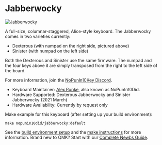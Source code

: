 # Jabberwocky

![Jabberwocky](https://diplomacyvariants.files.wordpress.com/2021/03/dexterous_jabberwocky.jpg)

A full-size, columnar-staggered, Alice-style keyboard. The Jabberwocky comes in two varieties currently: 
* Dexterous (with numpad on the right side, pictured above)
* Sinister (with numpad on the left side)

Both the Dexterous and Sinister use the same firmware.  The numpad and the four keys above it are simply transposed from the right to the left side of the board.

For more information, join the [NoPunIn10Key Discord](https://discord.gg/sku2Y6w).

* Keyboard Maintainer: [Alex Ronke](diplomacyvariants.wordpress.com), also known as NoPunIn10Did. 
* Hardware Supported: Dexterous Jabberwocky and Sinister Jabberwocky (2021 March)
* Hardware Availability: Currently by request only

Make example for this keyboard (after setting up your build environment):

    make nopunin10did/jabberwocky:default

See the [build environment setup](https://docs.qmk.fm/#/getting_started_build_tools) and the [make instructions](https://docs.qmk.fm/#/getting_started_make_guide) for more information. Brand new to QMK? Start with our [Complete Newbs Guide](https://docs.qmk.fm/#/newbs).
